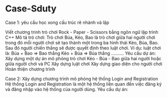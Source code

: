 # Case-Sduty

Case 1: yêu cầu học xong cấu trúc rẽ nhánh và lặp

Viết chương trinh trò chơi Rock - Paper - Scissors bằng ngôn ngữ lập trình C++
Mô tả trò chơi: Trò chơi Búa, Kéo, Bao là trò chơi giữa hai người chơi trong đó mỗi người chơi sẽ tạo thành một trong ba hình thái Kéo, Búa, Bao. Sau đó người chiến thắng sẽ được quyết định theo luật chơi. 
Ví dụ: luật chơi là:
Búa + Bao => Bao thắng
Kéo + Búa => Búa thắng
..........
Yêu cầu dự án:
Xây dựng một dự án mô phỏng trò chơi Kéo - Búa - Bao giữa hai người hoặc giữa người chơi và PC
Xây dựng luật chơi
Xây dựng giao diện cho người chơi
Hoàn thiện chương trình

Case 2: Xây dựng chương trình mô phỏng hệ thống Login and Registration
Hệ thống Login and Registration là một hệ thống liên quan đến việc đăng ký và đăng nhập vào hệ thống của người dùng.
Yêu cầu dự án:

 
